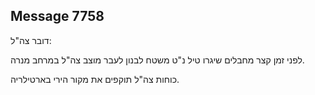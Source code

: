 ## Message 7758

דובר צה"ל:

לפני זמן קצר מחבלים שיגרו טיל נ"ט משטח לבנון לעבר מוצב צה"ל במרחב מנרה.

כוחות צה"ל תוקפים את מקור הירי בארטילריה.


